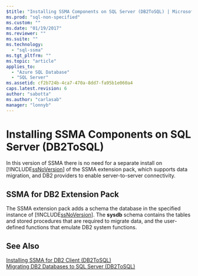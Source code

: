 ```yaml
---
$title: "Installing SSMA Components on SQL Server (DB2ToSQL) | Microsoft Docs"
ms.prod: "sql-non-specified"
ms.custom: ""
ms.date: "01/19/2017"
ms.reviewer: ""
ms.suite: ""
ms.technology: 
  - "sql-ssma"
ms.tgt_pltfrm: ""
ms.topic: "article"
applies_to: 
  - "Azure SQL Database"
  - "SQL Server"
ms.assetid: cf2b724b-4ca7-470a-8dd7-fa95b1e060a4
caps.latest.revision: 6
author: "sabotta"
ms.author: "carlasab"
manager: "lonnyb"
---
```

# Installing SSMA Components on SQL Server (DB2ToSQL)
In this version of SSMA there is no need for a separate install on [!INCLUDE[ssNoVersion](../../includes/ssnoversion_md.md)] of the SSMA extension pack, which supports data migration, and DB2 providers to enable server-to-server connectivity.  
  
## SSMA for DB2 Extension Pack  
The SSMA extension pack adds a schema the database in the specified instance of [!INCLUDE[ssNoVersion](../../includes/ssnoversion_md.md)]. The **sysdb** schema contains the tables and stored procedures that are required to migrate data, and the user-defined functions that emulate DB2 system functions.  
  
## See Also  
[Installing SSMA for DB2 Client &#40;DB2ToSQL&#41;](../../ssma/db2/installing-ssma-for-db2-client-db2tosql.md)  
[Migrating DB2 Databases to SQL Server &#40;DB2ToSQL&#41;](../../ssma/db2/migrating-db2-databases-to-sql-server-db2tosql.md)  
  
